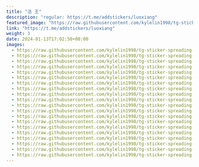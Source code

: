 ```yaml
---
title: "法 王"
description: "regular: https://t.me/addstickers/luoxiang"
featured_image: "https://raw.githubusercontent.com/kylelin1998/tg-sticker-spreading-worldwide-images/main/img/0e4ac50c-0e81-453d-b730-8de6ee10c841.jpg"
link: "https://t.me/addstickers/luoxiang"
weight: 3
date: 2024-01-13T17:02:50+08:00
images:
  - https://raw.githubusercontent.com/kylelin1998/tg-sticker-spreading-worldwide-images/main/img/0e4ac50c-0e81-453d-b730-8de6ee10c841.jpg
  - https://raw.githubusercontent.com/kylelin1998/tg-sticker-spreading-worldwide-images/main/img/b6c66b83-5de7-4d8b-b111-0acee2b01f04.jpg
  - https://raw.githubusercontent.com/kylelin1998/tg-sticker-spreading-worldwide-images/main/img/f67d5b1b-c664-4d6a-a045-b57353cddd23.jpg
  - https://raw.githubusercontent.com/kylelin1998/tg-sticker-spreading-worldwide-images/main/img/8fae52b9-fa7c-45c9-b04a-ca92d31fa45a.jpg
  - https://raw.githubusercontent.com/kylelin1998/tg-sticker-spreading-worldwide-images/main/img/56c0dd98-bb4f-490d-a40f-7ce3bd0e9e3e.jpg
  - https://raw.githubusercontent.com/kylelin1998/tg-sticker-spreading-worldwide-images/main/img/6bfb898e-07f1-44ef-a6a5-d4d42af3ddc8.jpg
  - https://raw.githubusercontent.com/kylelin1998/tg-sticker-spreading-worldwide-images/main/img/d3063dc2-7599-42bd-9bb7-469caee2e40c.jpg
  - https://raw.githubusercontent.com/kylelin1998/tg-sticker-spreading-worldwide-images/main/img/63a7147e-e3bb-46f4-ba74-36d91ccda7e2.jpg
  - https://raw.githubusercontent.com/kylelin1998/tg-sticker-spreading-worldwide-images/main/img/4ca38765-d802-47cd-aacc-2462b8f4c46f.jpg
  - https://raw.githubusercontent.com/kylelin1998/tg-sticker-spreading-worldwide-images/main/img/180d91a9-ef8f-4132-98fb-3c69735a1999.jpg
  - https://raw.githubusercontent.com/kylelin1998/tg-sticker-spreading-worldwide-images/main/img/1d085634-9941-494c-ab44-839bfee727b0.jpg
  - https://raw.githubusercontent.com/kylelin1998/tg-sticker-spreading-worldwide-images/main/img/c6ef3b76-c423-4453-bcad-4ebf66855bfd.jpg
  - https://raw.githubusercontent.com/kylelin1998/tg-sticker-spreading-worldwide-images/main/img/21eb13de-b661-4969-a1ad-0b8bf6eac847.jpg
  - https://raw.githubusercontent.com/kylelin1998/tg-sticker-spreading-worldwide-images/main/img/6561dd82-cb2b-456f-bdd2-327ed57d3dc0.jpg
  - https://raw.githubusercontent.com/kylelin1998/tg-sticker-spreading-worldwide-images/main/img/a31ccad4-479d-40d1-81d6-377980e395f2.jpg
  - https://raw.githubusercontent.com/kylelin1998/tg-sticker-spreading-worldwide-images/main/img/2dad9125-f4bb-4f29-b672-993d42520edb.jpg
  - https://raw.githubusercontent.com/kylelin1998/tg-sticker-spreading-worldwide-images/main/img/be346b70-9265-44cf-a860-17c542621081.jpg
  - https://raw.githubusercontent.com/kylelin1998/tg-sticker-spreading-worldwide-images/main/img/9f95d895-6858-4225-8162-3d786c8b7812.jpg
  - https://raw.githubusercontent.com/kylelin1998/tg-sticker-spreading-worldwide-images/main/img/9cea57ce-065e-478f-8432-51edb5e83397.jpg
  - https://raw.githubusercontent.com/kylelin1998/tg-sticker-spreading-worldwide-images/main/img/f27dfcb9-0916-4726-875a-4dfd7d059f2a.jpg
---
```


